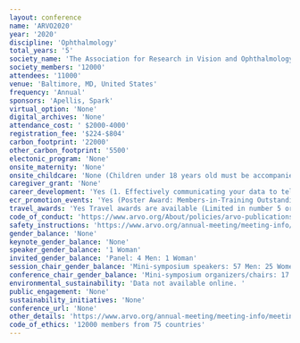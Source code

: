 ```yaml
---
layout: conference 
name: 'ARVO2020'
year: '2020'
discipline: 'Ophthalmology'
total_years: '5'
society_name: 'The Association for Research in Vision and Ophthalmology'
society_members: '12000'
attendees: '11000'
venue: 'Baltimore, MD, United States'
frequency: 'Annual'
sponsors: 'Apellis, Spark'
virtual_option: 'None'
digital_archives: 'None'
attendance_cost: ' $2000-4000'
registration_fee: '$224-$804'
carbon_footprint: '22000'
other_carbon_footprint: '5500'
electonic_program: 'None'
onsite_maternity: 'None'
onsite_childcare: 'None (Children under 18 years old must be accompanied by a parent or guardian at all times. Parents/guardians who bring children into paper sessions must remove them immediately if they become disruptive. Children are not allowed to accompany parents/guardians in sessions/events where tickets are required or food is provided, unless otherwise noted and a separate ticket has been purchased. Under no circumstances are children permitted in the exhibit hall during set-up or dismantle times.)'
caregiver_grant: 'None'
career_development: 'Yes (1. Effectively communicating your data to tell your scientific story (PUB & MIT), 2.Overcoming bias through mentorship (DI & GM)  3. Member-in-Training career forum: Maintaining integrity and avoiding burnout throughout your career (MIT)  4. China-ARVO Networking Forum  5. Increasing the impact of your research: Social media, new metrics and beyond  6. Grant writing early-career funding opportunities  7. Eyes on the prize: Funding resources for the international community  8. 2020 Vision for successful NEI investigators (NIH-NEI)  9. Preparing for partnering: Core competencies 10. NIH-CSR workshop on the peer review of grant applications  11. New technologies, expanded opportunities for collaboration, and strategies for international vision research in the 2020s (NIH-NEI) '
ecr_promotion_events: 'Yes (Poster Award: Members-in-Training Outstanding Poster Awards. Poster Presentation: MIT First Authors of the top five (5) scored abstracts scheduled as Poster presentations from each Scientific Section and Cross-sectional Group will be eligible for consideration as award recipients and invited to participate in the MIT Outstanding Poster Award Competition during the Annual Meeting. One award recipient will be selected from each Scientific Section and Cross-Sectional Group. Each recipient will receive a $100 award and an award certificate. Award recipients will be announced at the Thursday Keynote Session during the Annual Meeting. To be eligible for the 2020 MIT Outstanding Poster Award, You must be an ARVO MIT member paid through 2020. You must submit an abstract for the 2020 Annual Meeting as First Author. As part of your abstract submission process, you must indicate that you want to apply for the MIT Outstanding Poster Award. You may apply for the MIT Outstanding Poster Award, a Travel Grant, and the Alcon Award. Your abstract must be accepted for Poster presentation at the 2020 Annual Meeting.)'
travel_awards: 'Yes Travel awards are available (Limited in number 5 or so)'
code_of_conduct: 'https://www.arvo.org/About/policies/arvo-publications-ethics-statement/'
safety_instructions: 'https://www.arvo.org/annual-meeting/meeting-info/meeting-policies/'
gender_balance: 'None'
keynote_gender_balance: 'None'
speaker_gender_balance: '1 Woman'
invited_gender_balance: 'Panel: 4 Men: 1 Woman'
session_chair_gender_balance: 'Mini-symposium speakers: 57 Men: 25 Women, Symposium Spekaers: 14 Men: 4 Women'
conference_chair_gender_balance: 'Mini-symposium organizers/chairs: 17 Men: 11 Women,  Symposium organizers/chairs: 5 Men: 3 Women '
environmental_sustainability: 'Data not available online. '
public_engagement: 'None'
sustainability_initiatives: 'None'
conference_url: 'None'
other_details: 'https://www.arvo.org/annual-meeting/meeting-info/meeting-info/'
code_of_ethics: '12000 members from 75 countries'
---
```

